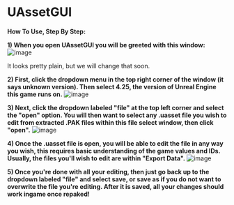 # UAssetGUI

**How To Use, Step By Step:**

**1) When you open UAssetGUI you will be greeted with this window:**
![image](https://user-images.githubusercontent.com/113730560/200187816-357b5c94-b027-457d-9b3b-a23725f0e675.png)

It looks pretty plain, but we will change that soon.

**2) First, click the dropdown menu in the top right corner of the window (it says unknown version). Then select 4.25, the version of Unreal Engine this game runs on.**
![image](https://user-images.githubusercontent.com/113730560/200188224-3c0e0100-6c94-4602-a1b1-871dc8b7dee8.png)

**3) Next, click the dropdown labeled "file" at the top left corner and select the "open" option. You will then want to select any .uasset file you wish to edit from extracted .PAK files within this file select window, then click "open".**
![image](https://user-images.githubusercontent.com/113730560/200188451-c58ef9df-adeb-4eb9-8edd-023e0943416f.png)

**4) Once the .uasset file is open, you will be able to edit the file in any way you wish, this requires basic understanding of the game values and IDs. Usually, the files you'll wish to edit are within "Export Data".**
![image](https://user-images.githubusercontent.com/113730560/200188555-736e60d6-01a1-4955-8877-4399dd107096.png)

**5) Once you're done with all your editing, then just go back up to the dropdown labeled "file" and select save, or save as if you do not want to overwrite the file you're editing. After it is saved, all your changes should work ingame once repaked!**
